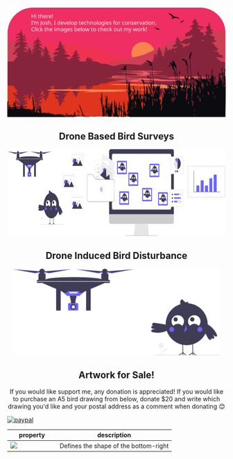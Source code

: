 <!--  https://joshwilson-dev.github.io/portfolio/  -->
<p align="center">
    <img src="https://github.com/joshwilson-dev/joshwilson-dev/blob/main/images/header.svg" />
</p align="center">

<h2 align="center">Drone Based Bird Surveys</h2>
<p align="center">
<a href="https://joshwilson-dev.github.io/drone-based-bird-surveys/">
    <img src="https://github.com/joshwilson-dev/joshwilson-dev/blob/main/images/survey.svg" height="200">
</a>
</p>

<h2 align="center">Drone Induced Bird Disturbance</h2>
<p align="center">
<a href="https://github.com/joshwilson-dev/drone-induced-bird-disturbance">
    <img src="https://github.com/joshwilson-dev/joshwilson-dev/blob/main/images/disturbance.svg" height="200">
</a>
</p>


<h2 align="center">Artwork for Sale!</h2>
<p align="center">
If you would like support me, any donation is appreciated!
If you would like to purchase an A5 bird drawing from below, donate $20 and
write which drawing you'd like and your postal address as a comment when
donating 😊

[![paypal](https://www.paypalobjects.com/en_US/i/btn/btn_donateCC_LG.gif)](https://www.paypal.com/donate/?business=A26JQV6MF4S2N&no_recurring=1&currency_code=AUD)
</p>
<!-- | | |
|:-------------------------:|:-------------------------:|:-------------------------:|
|
<img width="1604" src="https://github.com/joshwilson-dev/joshwilson-dev/blob/main/images/drawings/red-necked-avocet-add.png">
|
<img width="1604" src="https://github.com/joshwilson-dev/joshwilson-dev/blob/main/images/drawings/scarlet-robin-add.png">
|
<img width="1604" src="https://github.com/joshwilson-dev/joshwilson-dev/blob/main/images/drawings/greater-sand-plover-add.png">
| -->

| <div style="width:100px">property</div> | description                           |
| --------------------------------------- | ------------------------------------- |
| <img width="300" src="https://github.com/joshwilson-dev/joshwilson-dev/blob/main/images/drawings/greater-sand-plover-add.png"> | Defines the shape of the bottom-right |
